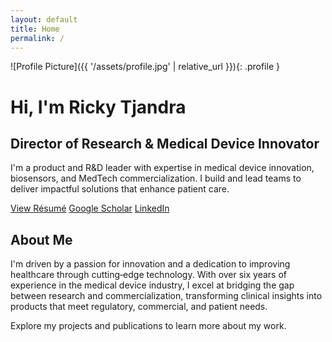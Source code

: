 ```yaml
---
layout: default
title: Home
permalink: /
---
```


<div class="hero">
  ![Profile Picture]({{ '/assets/profile.jpg' | relative_url }}){: .profile }

  # Hi, I'm Ricky Tjandra

  ## Director of Research & Medical Device Innovator

  I'm a product and R&D leader with expertise in medical device innovation, biosensors, and MedTech commercialization. I build and lead teams to deliver impactful solutions that enhance patient care.

  <div class="buttons">
    <a href="{{ '/resume' | relative_url }}">View Résumé</a>
    <a href="https://scholar.google.com/citations?user=dbi2ccsAAAAJ&hl=en" target="_blank">Google Scholar</a>
    <a href="https://www.linkedin.com/in/rickytjandra/" target="_blank">LinkedIn</a>
  </div>
</div>

## About Me

I'm driven by a passion for innovation and a dedication to improving healthcare through cutting‑edge technology. With over six years of experience in the medical device industry, I excel at bridging the gap between research and commercialization, transforming clinical insights into products that meet regulatory, commercial, and patient needs.

Explore my projects and publications to learn more about my work.